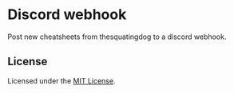 # Discord webhook

Post new cheatsheets from thesquatingdog to a discord webhook.

## License

Licensed under the [MIT License](LICENSE).
